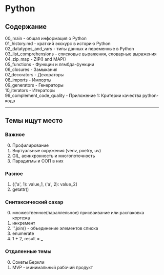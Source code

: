 # Python  
  
## Содержание    
    
00_main                         - общая информация о Python    
01_history.md                   - краткий экскурс в историю Python   
02_datatypes_and_vars           - типы данных и переменные в Python      
03_list_comprehensions          - списковые выражения, словарные выражения     
04_zip_map                      - ZIP() and MAP()    
05_functions                    - Функции и лямбда-функции    
06_closures                     - Замыкания  
07_decorators                   - Декораторы      
08_imports                      - Импорты      
09_generators                   - Генераторы  
10_iterators                    - Итераторы  
99_complement_code_quality      - Приложение 1: Критерии качества python-кода
  


----
## Темы ищут место

### Важное  
0. Профилирование
1. Виртуальные окружения (venv, poetry, uv)  
2. GIL, асинхронность и многопоточность  
3. Парадигмы и ООП в них


### Разное  
1. {('a', 1): value_1, ('a', 2): value_2}  
3. getattr()  


### Синтаксический сахар  
0. множественное(параллельное) присваивание или распаковка кортежа  
1. инкремент  
2. ''.join() - объединение элементов списка  
3. enumerate  
4. 1 + 2, result = _


### Отдаленные темы  
0. Сокеты Беркли  
1. MVP - минимальный рабочий продукт
